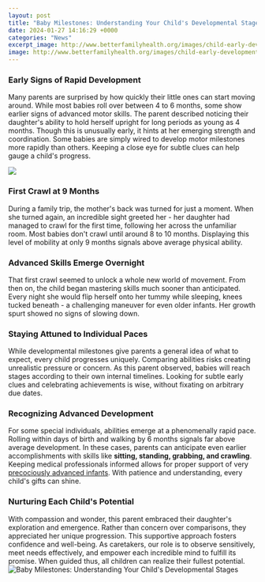 ```yaml
---
layout: post
title: "Baby Milestones: Understanding Your Child's Developmental Stages"
date: 2024-01-27 14:16:29 +0000
categories: "News"
excerpt_image: http://www.betterfamilyhealth.org/images/child-early-development-milestones-AMDASG-66941661.jpg
image: http://www.betterfamilyhealth.org/images/child-early-development-milestones-AMDASG-66941661.jpg
---
```


### Early Signs of Rapid Development
Many parents are surprised by how quickly their little ones can start moving around. While most babies roll over between 4 to 6 months, some show earlier signs of advanced motor skills. 
The parent described noticing their daughter's ability to hold herself upright for long periods as young as 4 months. Though this is unusually early, it hints at her emerging strength and coordination. Some babies are simply wired to develop motor milestones more rapidly than others. Keeping a close eye for subtle clues can help gauge a child's progress.

![](https://i0.wp.com/cliniquespectrum.com/wp-content/uploads/2017/07/Developmental-Milestones-in-your-child.jpg?fit=800%2C2000&amp;ssl=1)
### First Crawl at 9 Months 
During a family trip, the mother's back was turned for just a moment. When she turned again, an incredible sight greeted her - her daughter had managed to crawl for the first time, following her across the unfamiliar room. Most babies don't crawl until around 8 to 10 months. Displaying this level of mobility at only 9 months signals above average physical ability.
### Advanced Skills Emerge Overnight
That first crawl seemed to unlock a whole new world of movement. From then on, the child began mastering skills much sooner than anticipated. Every night she would flip herself onto her tummy while sleeping, knees tucked beneath - a challenging maneuver for even older infants. Her growth spurt showed no signs of slowing down.
### Staying Attuned to Individual Paces 
While developmental milestones give parents a general idea of what to expect, every child progresses uniquely. Comparing abilities risks creating unrealistic pressure or concern. As this parent observed, babies will reach stages according to their own internal timelines. Looking for subtle early clues and celebrating achievements is wise, without fixating on arbitrary due dates.
### Recognizing Advanced Development  
For some special individuals, abilities emerge at a phenomenally rapid pace. Rolling within days of birth and walking by 6 months signals far above average development. In these cases, parents can anticipate even earlier accomplishments with skills like **sitting, standing, grabbing, and crawling**. Keeping medical professionals informed allows for proper support of very [precociously advanced infants](https://store.fi.io.vn/womens-custom-proud-football-grandma-number-60-personalized-women-v-neck-t-shirt/women&). With patience and understanding, every child's gifts can shine.
### Nurturing Each Child's Potential
With compassion and wonder, this parent embraced their daughter's exploration and emergence. Rather than concern over comparisons, they appreciated her unique progression. This supportive approach fosters confidence and well-being. As caretakers, our role is to observe sensitively, meet needs effectively, and empower each incredible mind to fulfill its promise. When guided thus, all children can realize their fullest potential.
![Baby Milestones: Understanding Your Child's Developmental Stages](http://www.betterfamilyhealth.org/images/child-early-development-milestones-AMDASG-66941661.jpg)